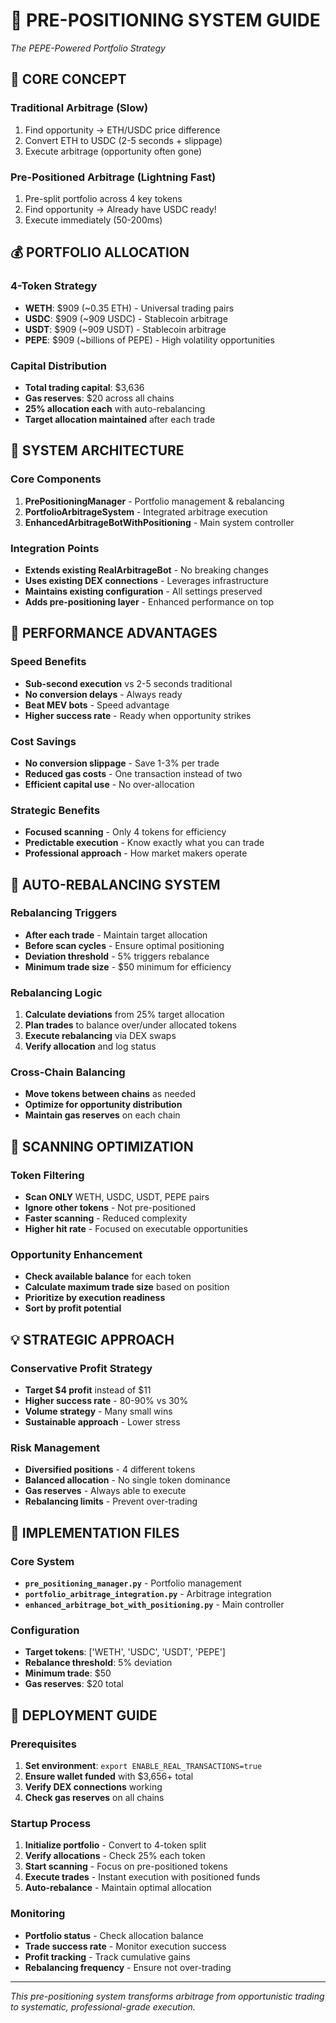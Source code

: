 # 🐸 PRE-POSITIONING SYSTEM GUIDE
*The PEPE-Powered Portfolio Strategy*

## 🎯 CORE CONCEPT

### Traditional Arbitrage (Slow)
1. Find opportunity → ETH/USDC price difference
2. Convert ETH to USDC (2-5 seconds + slippage)
3. Execute arbitrage (opportunity often gone)

### Pre-Positioned Arbitrage (Lightning Fast)
1. Pre-split portfolio across 4 key tokens
2. Find opportunity → Already have USDC ready!
3. Execute immediately (50-200ms)

## 💰 PORTFOLIO ALLOCATION

### 4-Token Strategy
- **WETH**: $909 (~0.35 ETH) - Universal trading pairs
- **USDC**: $909 (~909 USDC) - Stablecoin arbitrage
- **USDT**: $909 (~909 USDT) - Stablecoin arbitrage  
- **PEPE**: $909 (~billions of PEPE) - High volatility opportunities

### Capital Distribution
- **Total trading capital**: $3,636
- **Gas reserves**: $20 across all chains
- **25% allocation each** with auto-rebalancing
- **Target allocation maintained** after each trade

## 🔧 SYSTEM ARCHITECTURE

### Core Components
1. **PrePositioningManager** - Portfolio management & rebalancing
2. **PortfolioArbitrageSystem** - Integrated arbitrage execution
3. **EnhancedArbitrageBotWithPositioning** - Main system controller

### Integration Points
- **Extends existing RealArbitrageBot** - No breaking changes
- **Uses existing DEX connections** - Leverages infrastructure
- **Maintains existing configuration** - All settings preserved
- **Adds pre-positioning layer** - Enhanced performance on top

## 🚀 PERFORMANCE ADVANTAGES

### Speed Benefits
- **Sub-second execution** vs 2-5 seconds traditional
- **No conversion delays** - Always ready
- **Beat MEV bots** - Speed advantage
- **Higher success rate** - Ready when opportunity strikes

### Cost Savings
- **No conversion slippage** - Save 1-3% per trade
- **Reduced gas costs** - One transaction instead of two
- **Efficient capital use** - No over-allocation

### Strategic Benefits
- **Focused scanning** - Only 4 tokens for efficiency
- **Predictable execution** - Know exactly what you can trade
- **Professional approach** - How market makers operate

## 🔄 AUTO-REBALANCING SYSTEM

### Rebalancing Triggers
- **After each trade** - Maintain target allocation
- **Before scan cycles** - Ensure optimal positioning
- **Deviation threshold** - 5% triggers rebalance
- **Minimum trade size** - $50 minimum for efficiency

### Rebalancing Logic
1. **Calculate deviations** from 25% target allocation
2. **Plan trades** to balance over/under allocated tokens
3. **Execute rebalancing** via DEX swaps
4. **Verify allocation** and log status

### Cross-Chain Balancing
- **Move tokens between chains** as needed
- **Optimize for opportunity distribution**
- **Maintain gas reserves** on each chain

## 🎯 SCANNING OPTIMIZATION

### Token Filtering
- **Scan ONLY** WETH, USDC, USDT, PEPE pairs
- **Ignore other tokens** - Not pre-positioned
- **Faster scanning** - Reduced complexity
- **Higher hit rate** - Focused on executable opportunities

### Opportunity Enhancement
- **Check available balance** for each token
- **Calculate maximum trade size** based on position
- **Prioritize by execution readiness**
- **Sort by profit potential**

## 💡 STRATEGIC APPROACH

### Conservative Profit Strategy
- **Target $4 profit** instead of $11
- **Higher success rate** - 80-90% vs 30%
- **Volume strategy** - Many small wins
- **Sustainable approach** - Lower stress

### Risk Management
- **Diversified positions** - 4 different tokens
- **Balanced allocation** - No single token dominance
- **Gas reserves** - Always able to execute
- **Rebalancing limits** - Prevent over-trading

## 🔧 IMPLEMENTATION FILES

### Core System
- **`pre_positioning_manager.py`** - Portfolio management
- **`portfolio_arbitrage_integration.py`** - Arbitrage integration
- **`enhanced_arbitrage_bot_with_positioning.py`** - Main controller

### Configuration
- **Target tokens**: ['WETH', 'USDC', 'USDT', 'PEPE']
- **Rebalance threshold**: 5% deviation
- **Minimum trade**: $50
- **Gas reserves**: $20 total

## 🚀 DEPLOYMENT GUIDE

### Prerequisites
1. **Set environment**: `export ENABLE_REAL_TRANSACTIONS=true`
2. **Ensure wallet funded** with $3,656+ total
3. **Verify DEX connections** working
4. **Check gas reserves** on all chains

### Startup Process
1. **Initialize portfolio** - Convert to 4-token split
2. **Verify allocations** - Check 25% each token
3. **Start scanning** - Focus on pre-positioned tokens
4. **Execute trades** - Instant execution with positioned funds
5. **Auto-rebalance** - Maintain optimal allocation

### Monitoring
- **Portfolio status** - Check allocation balance
- **Trade success rate** - Monitor execution success
- **Profit tracking** - Track cumulative gains
- **Rebalancing frequency** - Ensure not over-trading

---
*This pre-positioning system transforms arbitrage from opportunistic trading to systematic, professional-grade execution.*
